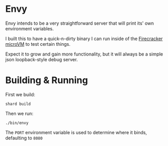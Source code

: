 # Envy

Envy intends to be a very straightforward server that will print its' own environment variables.

I built this to have a quick-n-dirty binary I can run inside of the [Firecracker microVM](https://github.com/firecracker-microvm/firecracker) to test certain things.

Expect it to grow and gain more functionality, but it will always be a simple json loopback-style debug server.


# Building & Running

First we build:

    shard build

Then we run:

    ./bin/envy

The `PORT` environment variable is used to determine where it binds, defaulting to `8080`
